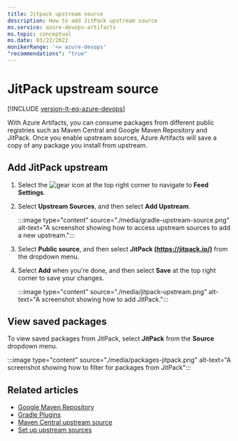 ```yaml
---
title: Jitpack upstream source
description: How to add JitPack upstream source
ms.service: azure-devops-artifacts
ms.topic: conceptual
ms.date: 03/22/2022
monikerRange: '<= azure-devops'
"recommendations": "true"
---
```


# JitPack upstream source

[!INCLUDE [version-lt-eq-azure-devops](../../includes/version-lt-eq-azure-devops.md)]

With Azure Artifacts, you can consume packages from different public registries such as Maven Central and Google Maven Repository and JitPack. Once you enable upstream sources, Azure Artifacts will save a copy of any package you install from upstream.

## Add JitPack upstream

1. Select the ![gear icon](../../media/icons/gear-icon.png) at the top right corner to navigate to **Feed Settings**.

1. Select **Upstream Sources**, and then select **Add Upstream**.

    :::image type="content" source="./media/gradle-upstream-source.png" alt-text="A screenshot showing how to access upstream sources to add a new upstream.":::

1. Select **Public source**, and then select **JitPack (https://jitpack.io/)** from the dropdown menu.

1. Select **Add** when you're done, and then select **Save** at the top right corner to save your changes.

    :::image type="content" source="./media/jitpack-upstream.png" alt-text="A screenshot showing how to add JitPack.":::

## View saved packages

To view saved packages from JitPack, select **JitPack** from the **Source** dropdown menu.

:::image type="content" source="./media/packages-jitpack.png" alt-text="A screenshot showing how to filter for packages from JitPack":::

## Related articles

- [Google Maven Repository](./google-maven.md)
- [Gradle Plugins](./gradle-plugins.md)
- [Maven Central upstream source](./upstream-sources.md)
- [Set up upstream sources](../how-to/set-up-upstream-sources.md)